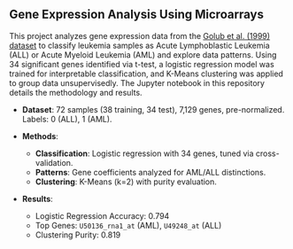 ## Gene Expression Analysis Using Microarrays

This project analyzes gene expression data from the [Golub et al. (1999) dataset](https://www.kaggle.com/datasets/crawford/gene-expression) to classify leukemia samples as Acute Lymphoblastic Leukemia (ALL) or Acute Myeloid Leukemia (AML) and explore data patterns. Using 34 significant genes identified via t-test, a logistic regression model was trained for interpretable classification, and K-Means clustering was applied to group data unsupervisedly. The Jupyter notebook in this repository details the methodology and results.

- **Dataset**: 72 samples (38 training, 34 test), 7,129 genes, pre-normalized. Labels: 0 (ALL), 1 (AML).

- **Methods**:
  - **Classification**: Logistic regression with 34 genes, tuned via cross-validation.
  - **Patterns**: Gene coefficients analyzed for AML/ALL distinctions.
  - **Clustering**: K-Means (k=2) with purity evaluation.

- **Results**:
  - Logistic Regression Accuracy: 0.794
  - Top Genes: `U50136_rna1_at` (AML), `U49248_at` (ALL)
  - Clustering Purity: 0.819
